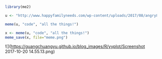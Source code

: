 ```r
library(me2)

u <- "http://www.happyfamilyneeds.com/wp-content/uploads/2017/08/angry8.jpg"

meme(u, "code", "all the things!")
```

```r
x <- meme(u, "code", "all the things!")
meme_save(x, file="meme.png")
```


![](https://guangchuangyu.github.io/blog_images/R/yyplot/Screenshot 2017-10-20 14.55.13.png)
